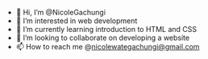 - 👋 Hi, I’m @NicoleGachungi
- 👀 I’m interested in web development
- 🌱 I’m currently learning introduction to HTML and CSS
- 💞️ I’m looking to collaborate on developing a website
- 📫 How to reach me @nicolewategachungi@gmail.com

<!---
NicoleGachungi/NicoleGachungi is a ✨ special ✨ repository because its `README.md` (this file) appears on your GitHub profile.
You can click the Preview link to take a look at your changes.
--->
